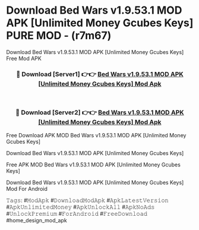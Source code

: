 # Download Bed Wars v1.9.53.1 MOD APK [Unlimited Money Gcubes Keys] PURE MOD - (r7m67)
Download Bed Wars v1.9.53.1 MOD APK [Unlimited Money Gcubes Keys] Free Mod APK

<div align="center">
<h3>🔴 Download [Server1] 👉👉 <a href="https://apk-comot.site?title=Bed_Wars_v1.9.53.1_MOD_APK_[Unlimited_Money_Gcubes_Keys]">Bed Wars v1.9.53.1 MOD APK [Unlimited Money Gcubes Keys] Mod Apk</a></h3><br>

<h3>🔴 Download [Server2] 👉👉 <a href="https://apk-comot.site?title=Bed_Wars_v1.9.53.1_MOD_APK_[Unlimited_Money_Gcubes_Keys]">Bed Wars v1.9.53.1 MOD APK [Unlimited Money Gcubes Keys] Mod Apk</a></h3>
</div>


Free Download APK MOD Bed Wars v1.9.53.1 MOD APK [Unlimited Money Gcubes Keys]

Download Bed Wars v1.9.53.1 MOD APK [Unlimited Money Gcubes Keys] 

Free APK MOD Bed Wars v1.9.53.1 MOD APK [Unlimited Money Gcubes Keys] 

Download Bed Wars v1.9.53.1 MOD APK [Unlimited Money Gcubes Keys] Mod For Android

𝚃𝚊𝚐𝚜: #𝙼𝚘𝚍𝙰𝚙𝚔 #𝙳𝚘𝚠𝚗𝚕𝚘𝚊𝚍𝙼𝚘𝚍𝙰𝚙𝚔 #𝙰𝚙𝚔𝙻𝚊𝚝𝚎𝚜𝚝𝚅𝚎𝚛𝚜𝚒𝚘𝚗 #𝙰𝚙𝚔𝚄𝚗𝚕𝚒𝚖𝚒𝚝𝚎𝚍𝙼𝚘𝚗𝚎𝚢 #𝙰𝚙𝚔𝚄𝚗𝚕𝚘𝚌𝚔𝙰𝚕𝚕 #𝙰𝚙𝚔𝙽𝚘𝙰𝚍𝚜 #𝚄𝚗𝚕𝚘𝚌𝚔𝙿𝚛𝚎𝚖𝚒𝚞𝚖 #𝙵𝚘𝚛𝙰𝚗𝚍𝚛𝚘𝚒𝚍 #𝙵𝚛𝚎𝚎𝙳𝚘𝚠𝚗𝚕𝚘𝚊𝚍 #home_design_mod_apk